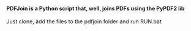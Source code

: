 #### PDFJoin is a Python script that, well, joins PDFs using the PyPDF2 lib  
 Just clone, add the files to the pdfjoin folder and run RUN.bat
